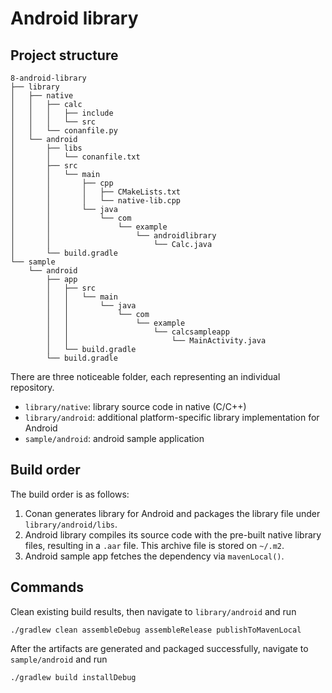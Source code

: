 # Android library

## Project structure
```
8-android-library
├── library
│   ├── native
│   │   ├── calc
│   │   │   ├── include
│   │   │   └── src
│   │   └── conanfile.py
│   └── android
│       ├── libs
│       │   └── conanfile.txt
│       ├── src
│       │   └── main
│       │       ├── cpp
│       │       │   ├── CMakeLists.txt
│       │       │   └── native-lib.cpp
│       │       └── java
│       │           └── com
│       │               └── example
│       │                   └── androidlibrary
│       │                       └── Calc.java
│       └── build.gradle
└── sample
    └── android
        ├── app
        │   ├── src
        │   │   └── main
        │   │       └── java
        │   │           └── com
        │   │               └── example
        │   │                   └── calcsampleapp
        │   │                       └── MainActivity.java
        │   └── build.gradle
        └── build.gradle
```

There are three noticeable folder, each representing an individual repository.
* `library/native`: library source code in native (C/C++)
* `library/android`: additional platform-specific library implementation for Android
* `sample/android`: android sample application

## Build order

The build order is as follows:
1. Conan generates library for Android and packages the library file under `library/android/libs`.
2. Android library compiles its source code with the pre-built native library files, resulting in a `.aar` file. This archive file is stored on `~/.m2`.
3. Android sample app fetches the dependency via `mavenLocal()`.

## Commands

Clean existing build results, then navigate to `library/android` and run

```
./gradlew clean assembleDebug assembleRelease publishToMavenLocal
```

After the artifacts are generated and packaged successfully, navigate to `sample/android` and run

```
./gradlew build installDebug
```